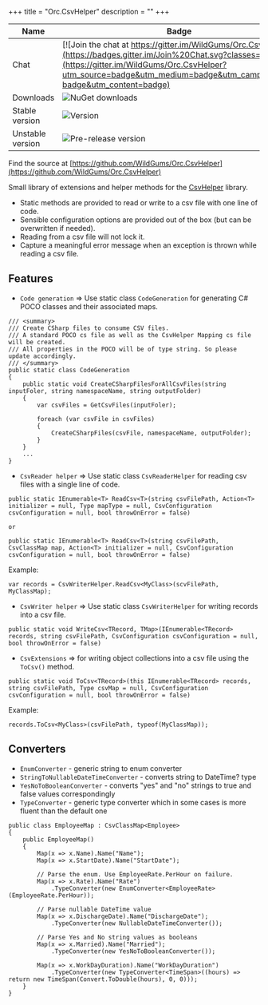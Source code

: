 +++
title = "Orc.CsvHelper" 
description = ""
+++

Name|Badge
---|---
Chat|[![Join the chat at https://gitter.im/WildGums/Orc.CsvHelper](https://badges.gitter.im/Join%20Chat.svg?classes=inline)](https://gitter.im/WildGums/Orc.CsvHelper?utm_source=badge&utm_medium=badge&utm_campaign=pr-badge&utm_content=badge)
Downloads|![NuGet downloads](https://img.shields.io/nuget/dt/orc.csvhelper.svg?classes=inline)
Stable version|![Version](https://img.shields.io/nuget/v/orc.csvhelper.svg?classes=inline)
Unstable version|![Pre-release version](https://img.shields.io/nuget/vpre/orc.csvhelper.svg?classes=inline)

Find the source at [https://github.com/WildGums/Orc.CsvHelper](https://github.com/WildGums/Orc.CsvHelper)

Small library of extensions and helper methods for the [CsvHelper](http://joshclose.github.io/CsvHelper) library.

- Static methods are provided to read or write to a csv file with one line of code.
- Sensible configuration options are provided out of the box (but can be overwritten if needed).
- Reading from a csv file will not lock it.
- Capture a meaningful error message when an exception is thrown while reading a csv file. 

Features
----------

- `Code generation` => Use static class `CodeGeneration` for generating C# POCO classes and their associated maps.

```
/// <summary>
/// Create CSharp files to consume CSV files.
/// A standard POCO cs file as well as the CsvHelper Mapping cs file will be created.
/// All properties in the POCO will be of type string. So please update accordingly.
/// </summary>
public static class CodeGeneration
{
	public static void CreateCSharpFilesForAllCsvFiles(string inputFoler, string namespaceName, string outputFolder)
	{
		var csvFiles = GetCsvFiles(inputFoler);

		foreach (var csvFile in csvFiles)
		{
			CreateCSharpFiles(csvFile, namespaceName, outputFolder);
		}
	}
	...
}
```

- `CsvReader helper` => Use static class `CsvReaderHelper` for reading csv files with a single line of code.

```
public static IEnumerable<T> ReadCsv<T>(string csvFilePath, Action<T> initializer = null, Type mapType = null, CsvConfiguration csvConfiguration = null, bool throwOnError = false)

or

public static IEnumerable<T> ReadCsv<T>(string csvFilePath, CsvClassMap map, Action<T> initializer = null, CsvConfiguration csvConfiguration = null, bool throwOnError = false)
```

Example:

```
var records = CsvWriterHelper.ReadCsv<MyClass>(scvFilePath, MyClassMap);
```

- `CsvWriter helper` => Use static class `CsvWriterHelper` for writing records into a csv file.

```
public static void WriteCsv<TRecord, TMap>(IEnumerable<TRecord> records, string csvFilePath, CsvConfiguration csvConfiguration = null, bool throwOnError = false)
```

- `CsvExtensions` => for writing object collections into a csv file using the `ToCsv()` method.

```
public static void ToCsv<TRecord>(this IEnumerable<TRecord> records, string csvFilePath, Type csvMap = null, CsvConfiguration csvConfiguration = null, bool throwOnError = false)
```

Example:

```
records.ToCsv<MyClass>(csvFilePath, typeof(MyClassMap));
```

Converters
--------------

- `EnumConverter` - generic string to enum converter
- `StringToNullableDateTimeConverter` - converts string to DateTime? type
- `YesNoToBooleanConverter` - converts "yes" and "no" strings to true and false values correspondingly
- `TypeConverter` - generic type converter which in some cases is more fluent than the default one

```
public class EmployeeMap : CsvClassMap<Employee>
{
    public EmployeeMap()
    {
        Map(x => x.Name).Name("Name");
        Map(x => x.StartDate).Name("StartDate");

        // Parse the enum. Use EmployeeRate.PerHour on failure.
        Map(x => x.Rate).Name("Rate")
            .TypeConverter(new EnumConverter<EmployeeRate>(EmployeeRate.PerHour));

        // Parse nullable DateTime value
        Map(x => x.DischargeDate).Name("DischargeDate");
            .TypeConverter(new NullableDateTimeConverter());

        // Parse Yes and No string values as booleans
        Map(x => x.Married).Name("Married");
            .TypeConverter(new YesNoToBooleanConverter());

        Map(x => x.WorkDayDuration).Name("WorkDayDuration")
            .TypeConverter(new TypeConverter<TimeSpan>((hours) => return new TimeSpan(Convert.ToDouble(hours), 0, 0)));
    }
}
```